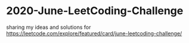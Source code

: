 # 2020-June-LeetCoding-Challenge
sharing my ideas and solutions for https://leetcode.com/explore/featured/card/june-leetcoding-challenge/
